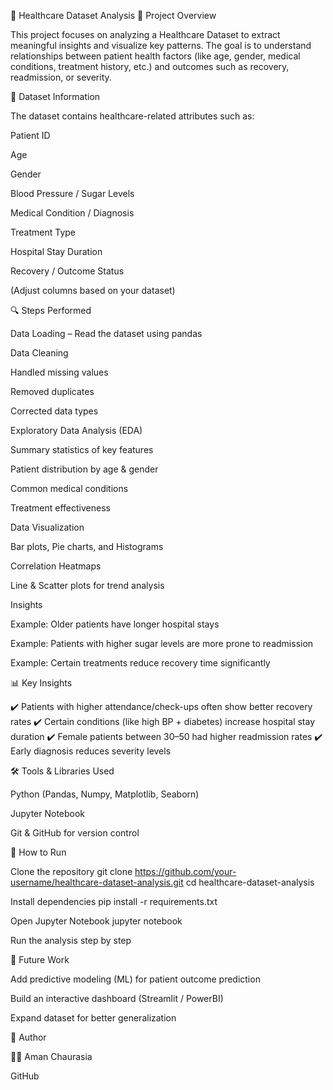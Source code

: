 🏥 Healthcare Dataset Analysis
📌 Project Overview

This project focuses on analyzing a Healthcare Dataset to extract meaningful insights and visualize key patterns.
The goal is to understand relationships between patient health factors (like age, gender, medical conditions, treatment history, etc.) and outcomes such as recovery, readmission, or severity.

📂 Dataset Information

The dataset contains healthcare-related attributes such as:

Patient ID

Age

Gender

Blood Pressure / Sugar Levels

Medical Condition / Diagnosis

Treatment Type

Hospital Stay Duration

Recovery / Outcome Status

(Adjust columns based on your dataset)

🔍 Steps Performed

Data Loading – Read the dataset using pandas

Data Cleaning

Handled missing values

Removed duplicates

Corrected data types

Exploratory Data Analysis (EDA)

Summary statistics of key features

Patient distribution by age & gender

Common medical conditions

Treatment effectiveness

Data Visualization

Bar plots, Pie charts, and Histograms

Correlation Heatmaps

Line & Scatter plots for trend analysis

Insights

Example: Older patients have longer hospital stays

Example: Patients with higher sugar levels are more prone to readmission

Example: Certain treatments reduce recovery time significantly

📊 Key Insights

✔️ Patients with higher attendance/check-ups often show better recovery rates
✔️ Certain conditions (like high BP + diabetes) increase hospital stay duration
✔️ Female patients between 30–50 had higher readmission rates
✔️ Early diagnosis reduces severity levels

🛠️ Tools & Libraries Used

Python (Pandas, Numpy, Matplotlib, Seaborn)

Jupyter Notebook

Git & GitHub for version control

🚀 How to Run

Clone the repository
git clone https://github.com/your-username/healthcare-dataset-analysis.git
cd healthcare-dataset-analysis

Install dependencies
pip install -r requirements.txt

Open Jupyter Notebook
jupyter notebook

Run the analysis step by step

📌 Future Work

Add predictive modeling (ML) for patient outcome prediction

Build an interactive dashboard (Streamlit / PowerBI)

Expand dataset for better generalization

🙌 Author

👨‍💻 Aman Chaurasia

GitHub
